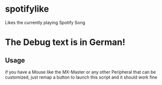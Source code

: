 # spotifylike
Likes the currently playing Spotify Song

# The Debug text is in German!

## Usage
if you have a Mouse like the MX-Master or any other Peripheral that can be customized, just remap a button to launch this script and it should work fine
